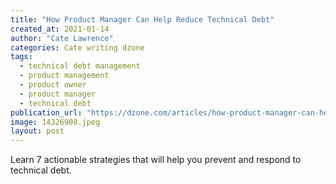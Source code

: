 ```yaml
---
title: "How Product Manager Can Help Reduce Technical Debt"
created_at: 2021-01-14
author: "Cate Lawrence"
categories: Cate writing dzone
tags: 
  - technical debt management
  - product management
  - product owner
  - product manager
  - technical debt
publication_url: "https://dzone.com/articles/how-product-manager-can-help-reduce-technical-debt"
image: 14326908.jpeg
layout: post
---
```

Learn 7 actionable strategies that will help you prevent and respond to technical debt.

